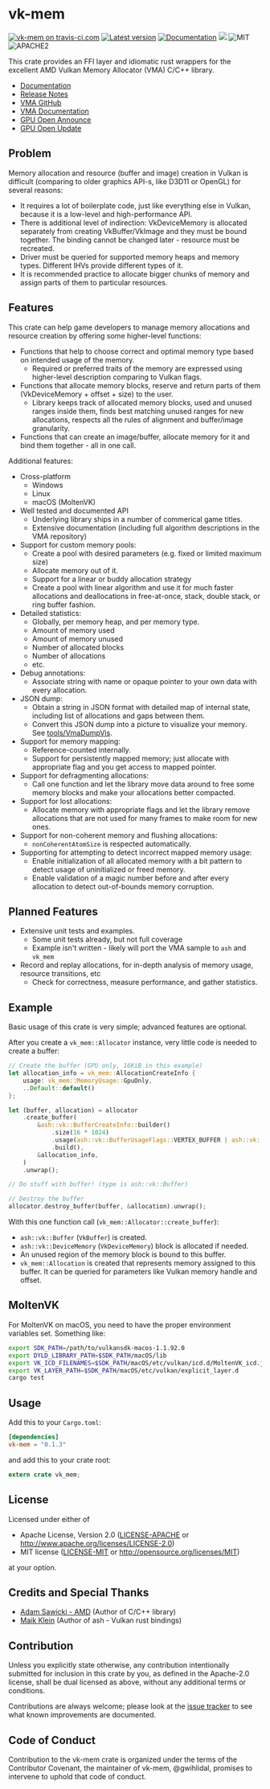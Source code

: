 vk-mem
========

[![vk-mem on travis-ci.com](https://travis-ci.com/gwihlidal/vk-mem-rs.svg?branch=master)](https://travis-ci.com/gwihlidal/vk-mem-rs)
[![Latest version](https://img.shields.io/crates/v/vk-mem.svg)](https://crates.io/crates/vk-mem)
[![Documentation](https://docs.rs/vk-mem/badge.svg)](https://docs.rs/vk-mem)
[![](https://tokei.rs/b1/github/gwihlidal/vk-mem-rs)](https://github.com/gwihlidal/vk-mem-rs)
![MIT](https://img.shields.io/badge/license-MIT-blue.svg)
![APACHE2](https://img.shields.io/badge/license-APACHE2-blue.svg)

This crate provides an FFI layer and idiomatic rust wrappers for the excellent AMD Vulkan Memory Allocator (VMA) C/C++ library.

- [Documentation](https://docs.rs/vk-mem)
- [Release Notes](https://github.com/gwihlidal/vk-mem-rs/releases)
- [VMA GitHub](https://github.com/GPUOpen-LibrariesAndSDKs/VulkanMemoryAllocator)
- [VMA Documentation](https://gpuopen-librariesandsdks.github.io/VulkanMemoryAllocator/html/)
- [GPU Open Announce](https://gpuopen.com/gaming-product/vulkan-memory-allocator/)
- [GPU Open Update](https://gpuopen.com/vulkan-memory-allocator-2-1/)

## Problem

Memory allocation and resource (buffer and image) creation in Vulkan is difficult (comparing to older graphics API-s, like D3D11 or OpenGL) for several reasons:
* It requires a lot of boilerplate code, just like everything else in Vulkan, because it is a low-level and high-performance API.
* There is additional level of indirection: VkDeviceMemory is allocated separately from creating VkBuffer/VkImage and they must be bound together. The binding cannot be changed later - resource must be recreated.
* Driver must be queried for supported memory heaps and memory types. Different IHVs provide different types of it.
* It is recommended practice to allocate bigger chunks of memory and assign parts of them to particular resources.

## Features

This crate can help game developers to manage memory allocations and resource creation by offering some higher-level functions:
* Functions that help to choose correct and optimal memory type based on intended usage of the memory.
    * Required or preferred traits of the memory are expressed using higher-level description comparing to Vulkan flags.
* Functions that allocate memory blocks, reserve and return parts of them (VkDeviceMemory + offset + size) to the user.
    * Library keeps track of allocated memory blocks, used and unused ranges inside them, finds best matching unused ranges for new allocations, respects all the rules of alignment and buffer/image granularity.
* Functions that can create an image/buffer, allocate memory for it and bind them together - all in one call.

Additional features:
* Cross-platform
    * Windows
    * Linux
    * macOS (MoltenVK)
* Well tested and documented API
    * Underlying library ships in a number of commerical game titles.
    * Extensive documentation (including full algorithm descriptions in the VMA repository)
* Support for custom memory pools:
    * Create a pool with desired parameters (e.g. fixed or limited maximum size)
    * Allocate memory out of it.
    * Support for a linear or buddy allocation strategy
    * Create a pool with linear algorithm and use it for much faster allocations and deallocations in free-at-once, stack, double stack, or ring buffer fashion.
* Detailed statistics:
    * Globally, per memory heap, and per memory type.
    * Amount of memory used
    * Amount of memory unused
    * Number of allocated blocks
    * Number of allocations
    * etc.
* Debug annotations:
    * Associate string with name or opaque pointer to your own data with every allocation.
* JSON dump:
    * Obtain a string in JSON format with detailed map of internal state, including list of allocations and gaps between them.
    * Convert this JSON dump into a picture to visualize your memory. See [tools/VmaDumpVis](https://github.com/GPUOpen-LibrariesAndSDKs/VulkanMemoryAllocator/blob/master/tools/VmaDumpVis/README.md).
* Support for memory mapping:
    * Reference-counted internally.
    * Support for persistently mapped memory; just allocate with appropriate flag and you get access to mapped pointer.
* Support for defragmenting allocations:
    * Call one function and let the library move data around to free some memory blocks and make your allocations better compacted.
* Support for lost allocations:
    * Allocate memory with appropriate flags and let the library remove allocations that are not used for many frames to make room for new ones.
* Support for non-coherent memory and flushing allocations:
    * `nonCoherentAtomSize` is respected automatically.
* Supporting for attempting to detect incorrect mapped memory usage:
    * Enable initialization of all allocated memory with a bit pattern to detect usage of uninitialized or freed memory.
    * Enable validation of a magic number before and after every allocation to detect out-of-bounds memory corruption.

## Planned Features

* Extensive unit tests and examples.
    * Some unit tests already, but not full coverage
    * Example isn't written - likely will port the VMA sample to `ash` and `vk_mem`
* Record and replay allocations, for in-depth analysis of memory usage, resource transitions, etc
    * Check for correctness, measure performance, and gather statistics.

## Example

Basic usage of this crate is very simple; advanced features are optional.

After you create a `vk_mem::Allocator` instance, very little code is needed to create a buffer:

```rust
// Create the buffer (GPU only, 16KiB in this example)
let allocation_info = vk_mem::AllocationCreateInfo {
    usage: vk_mem::MemoryUsage::GpuOnly,
    ..Default::default()
};

let (buffer, allocation) = allocator
    .create_buffer(
        &ash::vk::BufferCreateInfo::builder()
            .size(16 * 1024)
            .usage(ash::vk::BufferUsageFlags::VERTEX_BUFFER | ash::vk::BufferUsageFlags::TRANSFER_DST)
            .build(),
        &allocation_info,
    )
    .unwrap();

// Do stuff with buffer! (type is ash::vk::Buffer)

// Destroy the buffer
allocator.destroy_buffer(buffer, &allocation).unwrap();
```

With this one function call (`vk_mem::Allocator::create_buffer`):

* `ash::vk::Buffer` (`VkBuffer`) is created.
* `ash::vk::DeviceMemory` (`VkDeviceMemory`) block is allocated if needed.
* An unused region of the memory block is bound to this buffer.
* `vk_mem::Allocation` is created that represents memory assigned to this buffer. It can be queried for parameters like Vulkan memory handle and offset.

## MoltenVK

For MoltenVK on macOS, you need to have the proper environment variables set. Something like:
```bash
export SDK_PATH=/path/to/vulkansdk-macos-1.1.92.0
export DYLD_LIBRARY_PATH=$SDK_PATH/macOS/lib
export VK_ICD_FILENAMES=$SDK_PATH/macOS/etc/vulkan/icd.d/MoltenVK_icd.json
export VK_LAYER_PATH=$SDK_PATH/macOS/etc/vulkan/explicit_layer.d
cargo test
```

## Usage

Add this to your `Cargo.toml`:

```toml
[dependencies]
vk-mem = "0.1.3"
```

and add this to your crate root:

```rust
extern crate vk_mem;
```

## License

Licensed under either of

 * Apache License, Version 2.0 ([LICENSE-APACHE](LICENSE-APACHE) or http://www.apache.org/licenses/LICENSE-2.0)
 * MIT license ([LICENSE-MIT](LICENSE-MIT) or http://opensource.org/licenses/MIT)

at your option.

## Credits and Special Thanks

- [Adam Sawicki - AMD](https://github.com/adam-sawicki-amd) (Author of C/C++ library)
- [Maik Klein](https://github.com/MaikKlein) (Author of ash - Vulkan rust bindings)

## Contribution

Unless you explicitly state otherwise, any contribution intentionally submitted
for inclusion in this crate by you, as defined in the Apache-2.0 license, shall
be dual licensed as above, without any additional terms or conditions.

Contributions are always welcome; please look at the [issue tracker](https://github.com/gwihlidal/vk-mem-rs/issues) to see what
known improvements are documented.

## Code of Conduct

Contribution to the vk-mem crate is organized under the terms of the
Contributor Covenant, the maintainer of vk-mem, @gwihlidal, promises to
intervene to uphold that code of conduct.